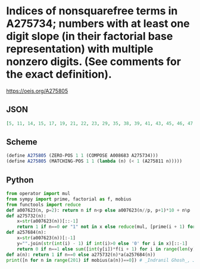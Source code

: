 # Indices of nonsquarefree terms in A275734; numbers with at least one digit slope \(in their factorial base representation\) with multiple nonzero digits\. \(See comments for the exact definition\)\.
https://oeis.org/A275805
## JSON
```JSON
[5, 11, 14, 15, 17, 19, 21, 22, 23, 29, 35, 38, 39, 41, 43, 45, 46, 47, 53, 54, 55, 56, 57, 58, 59, 62, 63, 65, 67, 69, 70, 71, 74, 75, 77, 80, 81, 83, 84, 85, 86, 87, 88, 89, 91, 92, 93, 94, 95, 97, 99, 100, 101, 103, 105, 106, 107, 109, 110, 111, 112, 113, 114, 115, 116, 117, 118, 119, 125, 131, 134, 135, 137, 139, 141, 142, 143, 149, 155]
```
## Scheme
```Scheme
(define A275805 (ZERO-POS 1 1 (COMPOSE A008683 A275734)))
(define A275805 (MATCHING-POS 1 1 (lambda (n) (< 1 (A275811 n)))))
```
## Python
```Python
from operator import mul
from sympy import prime, factorial as f, mobius
from functools import reduce
def a007623(n, p=2): return n if n<p else a007623(n//p, p+1)*10 + n%p
def a275732(n):
    x=str(a007623(n))[::-1]
    return 1 if n==0 or "1" not in x else reduce(mul, [prime(i + 1) for i in range(len(x)) if x[i]=='1'])
def a257684(n):
    x=str(a007623(n))[:-1]
    y="".join(str(int(i) - 1) if int(i)>0 else '0' for i in x)[::-1]
    return 0 if n==1 else sum([int(y[i])*f(i + 1) for i in range(len(y))])
def a(n): return 1 if n==0 else a275732(n)*a(a257684(n))
print([n for n in range(201) if mobius(a(n))==0]) # _Indranil Ghosh_, Jun 19 2017
```
